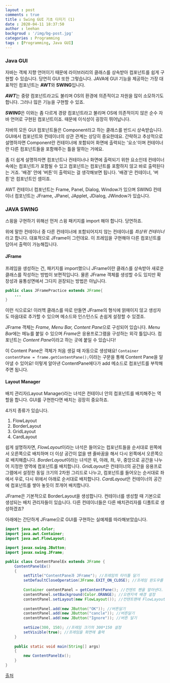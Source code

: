 ```yaml
---
layout : post
comments : true
title : Swing GUI 기초 다지기 (1)
date : 2020-04-11 18:37:50
author : leehan
backgroud : '/img/bg-post.jpg'
categories : Programming
tags : [Programming, Java GUI]
---
```


### Java GUI

자바는 객체 지향 언어이기 때문에 라이브러리의 클래스를 상속받아 컴포넌트를 쉽게 구현할 수 있습니다. 당연히 GUI 또한 그렇습니다. JAVA에 GUI 기능을 제공하는 가장 대표적인 컴포넌트는 **AWT**와 **SWING**입니다.

***AWT***는 중량 컴포넌트라고도 불리며 OS의 환경에 의존적이고 자원을 많이 소모하기도 합니다. 그러나 많은 기능을 구현할 수 있죠.

***SWING***은 이와는 좀 다르게 경량 컴포넌트라고 불리며 OS에 의존적이지 않은 순수 자바 언어로 구현된 컴포넌트이죠. 때문에 이식성이 굉장히 뛰어납니다.

자바의 모든 GUI 컴포넌트들은 Component라고 하는 클래스를 반드시 상속받습니다. GUI에서 컴포넌트와 컨테이너의 상관 관계는 상당히 중요한데요. 간략하고 추상적으로 설명하자면 Component란 컨테이너에 포함되어 화면에 출력되는 '요소'이며 컨테이너란 다른 컴포넌트들을 포함해주는 틀을 말하는 거에요.

좀 더 쉽게 설명하자면 컴포넌트나 컨테이너나 화면에 출력되기 위한 요소인데 컨테이너 속에는 컴포넌트가 포함될 수 있고 컴포넌트는 컴포넌트를 포함하지 않고 바로 출력된다는 거죠. '배경' 안에 '버튼'이 출력되는 걸 생각해보면 됩니다. '배경'은 컨테이너, '버튼'은 컴포넌트인 셈이죠.

AWT 컨테이너 컴포넌트는 Frame, Panel, Dialog, Window가 있으며 SWING 컨테이너 컴포넌트는 JFrame, JPanel, JApplet, JDialog, JWindow가 있습니다.



### JAVA SWING

스윙을 구현하기 위해선 먼저 스윙 패키지를 import 해야 합니다. 당연하죠.

위에 말한 컨테이너 중 다른 컨테이너에 포함되어지지 않는 컨테이너를 *최상위 컨테이너*라고 합니다. 대표적으로 JFrame이 그런데요. 이 프레임을 구현해야 다른 컴포넌트를 담아서 출력이 가능해집니다.

#### JFrame

프레임을 생성하는 건, 패키지를 import했으니 JFrame이란 클래스를 상속받아 새로운 클래스를 작성하는 방법이 보편적입니다. 물론 JFrame 객체를 생성할 수도 있지만 확장성과 융통성면에서 그다지 권장되는 방법은 아닙니다.

~~~java
public class JFramePractice extends JFrame{
    ...
}
~~~

이런 식으로요! 이러헥 클래스를 따로 만들면 JFrame의 형식에 얽매이지 않고 생성자도 마음대로 추가할 수 있으며 메소드와 인스턴스도 손쉽게 설정할 수 있겠죠.

JFrame 객체는 *Frame, Menu Bar, Content Pane*으로 구성되어 있습니다. *Menu Bar*에는 메뉴를 붙일 수 있으며 *Frame*은 응용프로그램을 구성하는 외각 틀입니다. 컴포넌트는 *Content Pane*이라고 하는 곳에 붙일 수 있습니다!

이 Content Pane은 객체가 처음 생길 때 자동으로 생성돼요! `Container contentPane = frame.getContentPane();`이라는 구문을 통해 Content Pane을 알아낼 수 있어요! 이렇게 알아낸 ContentPane에다가 add 메소드로 컴포넌트를 부착해주면 됩니다.

#### Layout Manager

배치 관리자(Layout Manager)라는 녀석은 컨테이너 안의 컴포넌트를 배치해주는 역할을 합니다. GUI를 구현한다면 배치는 굉장히 중요하죠.

4가지 종류가 있습니다.

1. FlowLayout
2. BorderLayout
3. GridLayout
4. CardLayout

 쉽게 설명하자면, *FlowLayout*이라는 녀석은 들어오는 컴포넌트들을 순서대로 왼쪽에서 오른쪽으로 배치하며 더 이상 공간이 없을 땐 줄바꿈을 해서 다시 왼쪽에서 오른쪽으로 배치해줍니다. *BorderLayout*이라는 녀석은 위, 아래, 좌, 우, 중앙으로 공간을 나누어 지정한 영역에 컴포넌트를 배치합니다. *GridLayout*은 컨테이너의 공간을 응용프로그램에서 설정한 동일 크기의 2차원 그리드로 나누고, 컴포넌트를 들어오는 순서대로 좌에서 우로, 다시 위에서 아래로 순서대로 배치합니다. *CardLayout*은 컨테이너의 공간에 컴포넌트를 쌓아 놓듯이 쪼개어 배치합니다.

JFrame은 기본적으로 BorderLayout을 생성합니다. 컨테이너를 생성할 때 기본으로 생성되는 배치 관리자들이 있습니다. 다른 컨테이너들은 다른 배치관리자를 디폴트로 생성하겠죠?



아래에는 간단하게 JFrame으로 GUI를 구현하는 실예제를 따라해보았습니다.

~~~java
import java.awt.Color;
import java.awt.Container;
import java.awt.FlowLayout;

import javax.swing.JButton;
import javax.swing.JFrame;

public class ContentPanelEx extends JFrame {
	ContentPanelEx()
	{
		setTitle("ContentPane과 JFrame"); //프레임의 타이틀 달기
		setDefaultCloseOperation(JFrame.EXIT_ON_CLOSE); //프레임 윈도우를 닫으면 프로그램 종료
		
		Container contentPanel = getContentPane(); //컨텐트 팬을 알아낸다.
		contentPanel.setBackground(Color.ORANGE); //오렌지색 배경 설정
		contentPanel.setLayout(new FlowLayout()); //컨텐트팬에 FlowLayout 배치관리자 달기
		
		contentPanel.add(new JButton("OK")); //버튼달기
		contentPanel.add(new JButton("cancle")); //버튼달기
		contentPanel.add(new JButton("Ignore")); //버튼 달기
		
		setSize(300, 150); //프레임 크기의 300*150 설정
		setVisible(true); //프레임을 화면에 출력
	}
	
	public static void main(String[] args)
	{
		new ContentPanelEx();
	}
}

~~~



[출처](http://blog.naver.com/PostView.nhn?blogId=1stwook&logNo=220138459087&parentCategoryNo=&categoryNo=25&viewDate=&isShowPopularPosts=true&from=search)

